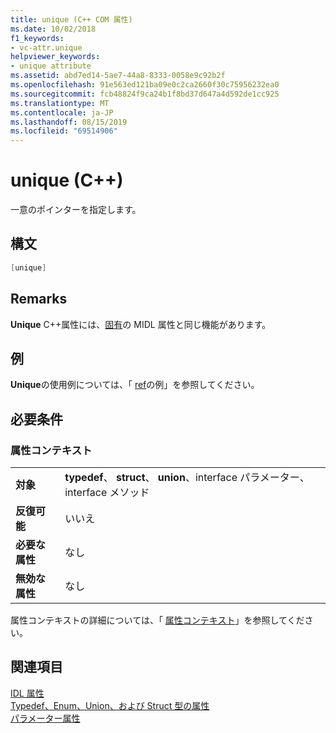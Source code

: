 ```yaml
---
title: unique (C++ COM 属性)
ms.date: 10/02/2018
f1_keywords:
- vc-attr.unique
helpviewer_keywords:
- unique attribute
ms.assetid: abd7ed14-5ae7-44a8-8333-0058e9c92b2f
ms.openlocfilehash: 91e563ed121ba09e0c2ca2660f30c75956232ea0
ms.sourcegitcommit: fcb48824f9ca24b1f8bd37d647a4d592de1cc925
ms.translationtype: MT
ms.contentlocale: ja-JP
ms.lasthandoff: 08/15/2019
ms.locfileid: "69514906"
---
```

# <a name="unique-c"></a>unique (C++)

一意のポインターを指定します。

## <a name="syntax"></a>構文

```cpp
[unique]
```

## <a name="remarks"></a>Remarks

**Unique** C++属性には、[固有](/windows/win32/Midl/unique)の MIDL 属性と同じ機能があります。

## <a name="example"></a>例

**Unique**の使用例については、「 [ref](ref-cpp.md)の例」を参照してください。

## <a name="requirements"></a>必要条件

### <a name="attribute-context"></a>属性コンテキスト

|||
|-|-|
|**対象**|**typedef**、 **struct**、 **union**、interface パラメーター、interface メソッド|
|**反復可能**|いいえ|
|**必要な属性**|なし|
|**無効な属性**|なし|

属性コンテキストの詳細については、「 [属性コンテキスト](cpp-attributes-com-net.md#contexts)」を参照してください。

## <a name="see-also"></a>関連項目

[IDL 属性](idl-attributes.md)<br/>
[Typedef、Enum、Union、および Struct 型の属性](typedef-enum-union-and-struct-attributes.md)<br/>
[パラメーター属性](parameter-attributes.md)